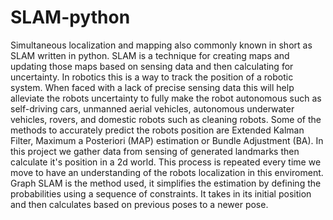 # SLAM-python
Simultaneous localization and mapping also commonly known in short as SLAM written in python.
SLAM is a technique for creating maps and updating those maps based on sensing data and then calculating for uncertainty. In robotics this is a way to track the position of a robotic system.  When faced with a lack of precise sensing data this will help alleviate the robots uncertainty to fully make the robot autonomous such as self-driving cars, unmanned aerial vehicles, autonomous underwater vehicles, rovers, and domestic robots such as cleaning robots. Some of the methods to accurately predict the robots position are Extended Kalman Filter, Maximum a Posteriori (MAP) estimation or Bundle Adjustment (BA).
In this project we gather data from sensing of generated landmarks then calculate it's position in a 2d world. This process is repeated every time we move to have an understanding of the robots localization in this enviroment. Graph SLAM is the method used, it simplifies the estimation by defining the probabilities using a sequence of constraints.  It takes in its initial position and then calculates based on previous poses to a newer pose. 
